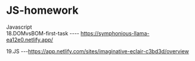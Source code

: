 # JS-homework
Javascript  
18.DOMvsBOM-first-task ---- https://symphonious-llama-ea12e0.netlify.app/

19.JS ---https://app.netlify.com/sites/imaginative-eclair-c3bd3d/overview

